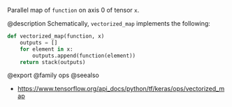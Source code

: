 Parallel map of `function` on axis 0 of tensor `x`.

@description
Schematically, `vectorized_map` implements the following:

```python
def vectorized_map(function, x)
    outputs = []
    for element in x:
        outputs.append(function(element))
    return stack(outputs)
```

@export
@family ops
@seealso
+ <https://www.tensorflow.org/api_docs/python/tf/keras/ops/vectorized_map>
